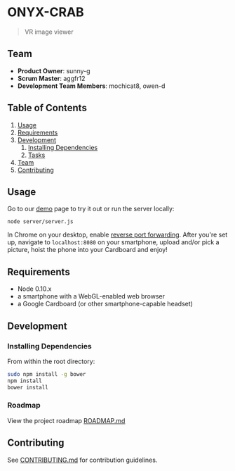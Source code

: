 # ONYX-CRAB

> VR image viewer

## Team

  - __Product Owner__: sunny-g
  - __Scrum Master__: aggfr12
  - __Development Team Members__: mochicat8, owen-d

## Table of Contents

1. [Usage](#Usage)
1. [Requirements](#requirements)
1. [Development](#development)
    1. [Installing Dependencies](#installing-dependencies)
    1. [Tasks](#tasks)
1. [Team](#team)
1. [Contributing](#contributing)

## Usage

Go to our [demo](http://onyxcrab.azurewebsites.net) page to try it out or run the server locally:

```
node server/server.js
```

In Chrome on your desktop, enable [reverse port forwarding](https://developer.chrome.com/devtools/docs/remote-debugging). After you're set up, navigate to ```localhost:8080``` on your smartphone, upload and/or pick a picture, hoist the phone into your Cardboard and enjoy!

## Requirements

- Node 0.10.x
- a smartphone with a WebGL-enabled web browser
- a Google Cardboard (or other smartphone-capable headset)

## Development

### Installing Dependencies

From within the root directory:

```sh
sudo npm install -g bower
npm install
bower install
```

### Roadmap

View the project roadmap [ROADMAP.md](ROADMAP.md)


## Contributing

See [CONTRIBUTING.md](CONTRIBUTING.md) for contribution guidelines.
